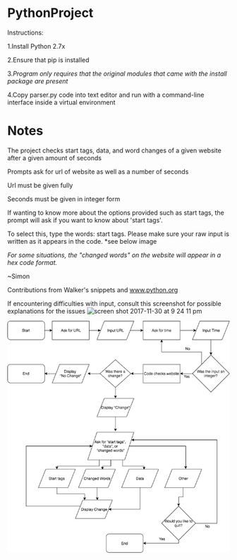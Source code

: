 # PythonProject

Instructions:

1.Install Python 2.7x

2.Ensure that pip is installed

3._Program only requires that the original modules that came with the install package are present_

4.Copy parser.py code into text editor and run with a command-line interface inside a virtual environment




# Notes

The project checks start tags, data, and word changes of a given website after a given amount of seconds

Prompts ask for url of website as well as a number of seconds

Url must be given fully

Seconds must be given in integer form

If wanting to know more about the options provided such as start tags, the prompt will ask if you want to know about 'start tags'. 

To select this, type the words: start tags. Please make sure your raw input is written as it appears in the code.    *see below image

_For some situations, the "changed words" on the website will appear in a hex code format._



~Simon

Contributions from Walker's snippets and www.python.org

If encountering difficulties with input, consult this screenshot for possible explanations for the issues
![screen shot 2017-11-30 at 9 24 11 pm](https://user-images.githubusercontent.com/33040932/33469040-260796b2-d615-11e7-80ad-b680f68a90bf.png)

![Flowchart image](https://raw.githubusercontent.com/Simon-ster/PythonProj/master/Copy%20of%20MyFlowchart.png)
